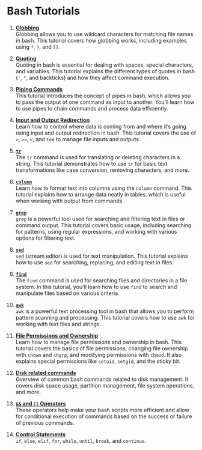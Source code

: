 # Bash Tutorials

1. **[Globbing](tutorials/globbing.md)**  
   Globbing allows you to use wildcard characters for matching file names in bash. This tutorial covers how globbing works, including examples using `*`, `?`, and `[]`.

2. **[Quoting](tutorials/quoting.md)**  
   Quoting in bash is essential for dealing with spaces, special characters, and variables. This tutorial explains the different types of quotes in bash (`'`, `"`, and backticks) and how they affect command execution.

3. **[Piping Commands](tutorials/pipes.md)**  
   This tutorial introduces the concept of pipes in bash, which allows you to pass the output of one command as input to another. You’ll learn how to use pipes to chain commands and process data efficiently.

4. **[Input and Output Redirection](tutorials/redirection.md)**  
   Learn how to control where data is coming from and where it’s going using input and output redirection in bash. This tutorial covers the use of `>`, `>>`, `<`, and `tee` to manage file inputs and outputs.

5. **[`tr`](tutorials/tr.md)**  
   The `tr` command is used for translating or deleting characters in a string. This tutorial demonstrates how to use `tr` for basic text transformations like case conversion, removing characters, and more.

6. **[`column`](tutorials/column.md)**  
   Learn how to format text into columns using the `column` command. This tutorial explains how to arrange data neatly in tables, which is useful when working with output from commands.

7. **[`grep`](tutorials/grep.md)**  
    `grep` is a powerful tool used for searching and filtering text in files or command output. This tutorial covers basic usage, including searching for patterns, using regular expressions, and working with various options for filtering text.

8. **[`sed`](tutorials/sed.md)**  
   `sed` (stream editor) is used for text manipulation. This tutorial explains how to use `sed` for searching, replacing, and editing text in files.

9. **[`find`](tutorials/find.md)**  
   The `find` command is used for searching files and directories in a file system. In this tutorial, you'll learn how to use `find` to search and manipulate files based on various criteria.

10. **[`awk`](tutorials/awk.md)**  
   `awk` is a powerful text processing tool in bash that allows you to perform pattern scanning and processing. This tutorial covers how to use `awk` for working with text files and strings.

11. **[File Permissions and Ownership](tutorials/permissions.md)**  
    Learn how to manage file permissions and ownership in bash. This tutorial covers the basics of file permissions, changing file ownership with `chown` and `chgrp`, and modifying permissions with `chmod`. It also explains special permissions like `setuid`, `setgid`, and the sticky bit.

12. **[Disk related commands](tutorials/disks.md)**  
    Overview of common bash commands related to disk management. It covers disk space usage, partition management, file system operations, and more. 

13. **[`&&` and `||` Operators](tutorials/and-or.md)**  
    These operators help make your bash scripts more efficient and allow for conditional execution of commands based on the success or failure of previous commands.

14. **[Control Statements](tutorials/control.md)**  
    `if`, `else`, `elif`, `for`, `while`, `until`, `break`, and `continue`.